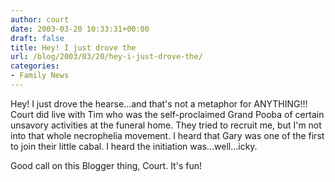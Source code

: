 ```yaml
---
author: court
date: 2003-03-20 10:33:31+00:00
draft: false
title: Hey! I just drove the
url: /blog/2003/03/20/hey-i-just-drove-the/
categories:
- Family News
---
```


Hey! I just drove the hearse...and that's not a metaphor for ANYTHING!!! Court did live with Tim who was the self-proclaimed Grand Pooba of certain unsavory activities at the funeral home. They tried to recruit me, but I'm not into that whole necrophelia movement. I heard that Gary was one of the first to join their little cabal. I heard the initiation was...well...icky. 




Good call on this Blogger thing, Court. It's fun!




